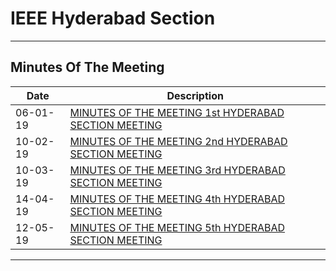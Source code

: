 # IEEE Hyderabad Section
---


## Minutes Of The Meeting

Date | Description     |
|-----|-----------------|
| 06-01-19   | [MINUTES OF THE MEETING 1st  HYDERABAD SECTION MEETING](Meeting-Minutes-of-SEC-1-2019.pdf) |
| 10-02-19   | [MINUTES OF THE MEETING 2nd  HYDERABAD SECTION MEETING](Meeting-Minutes-of-SEC-2-2019.pdf) |
| 10-03-19   | [MINUTES OF THE MEETING 3rd  HYDERABAD SECTION MEETING](Meeting-Minutes-of-SEC-3-2019.pdf) |
| 14-04-19   | [MINUTES OF THE MEETING 4th  HYDERABAD SECTION MEETING](Meeting-Minutes-of-SEC-4-2019.pdf) |
| 12-05-19   | [MINUTES OF THE MEETING 5th  HYDERABAD SECTION MEETING](Meeting-Minutes-of-SEC-5-2019.pdf) |

---
